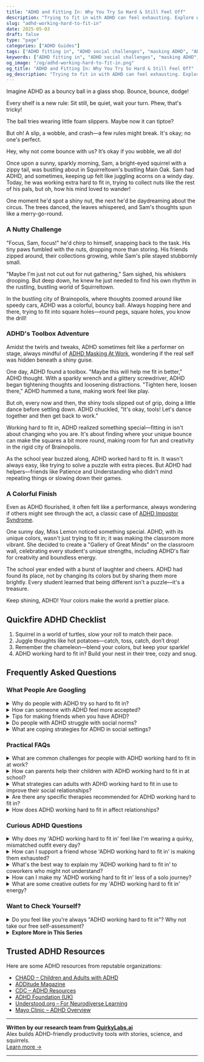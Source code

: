 ```yaml
---
title: "ADHD and Fitting In: Why You Try So Hard & Still Feel Off"
description: "Trying to fit in with ADHD can feel exhausting. Explore why it's so tough and how to stop bending yourself out of shape just to belong. You already do."
slug: "adhd-working-hard-to-fit-in"
date: 2025-05-03
draft: false
type: "page"
categories: ["ADHD Guides"]
tags: ["ADHD fitting in", "ADHD social challenges", "masking ADHD", "ADHD acceptance", "ADHD and belonging", "adult ADHD social struggles", "authenticity with ADHD"]
keywords: ["ADHD fitting in", "ADHD social challenges", "masking ADHD", "ADHD acceptance", "ADHD and belonging", "adult ADHD social struggles", "authenticity with ADHD"]
og_image: "/og/adhd-working-hard-to-fit-in.png"
og_title: "ADHD and Fitting In: Why You Try So Hard & Still Feel Off"
og_description: "Trying to fit in with ADHD can feel exhausting. Explore why it's so tough and how to stop bending yourself out of shape just to belong. You already do."
---
```


Imagine ADHD as a bouncy ball in a glass shop. Bounce, bounce, dodge!

Every shelf is a new rule: Sit still, be quiet, wait your turn. Phew, that's tricky!

The ball tries wearing little foam slippers. Maybe now it can tiptoe?

But oh! A slip, a wobble, and crash—a few rules might break. It's okay; no one's perfect.

Hey, why not come bounce with us? It’s okay if you wobble, we all do!

Once upon a sunny, sparkly morning, Sam, a bright-eyed squirrel with a zippy tail, was bustling about in Squirreltown's bustling Main Oak. Sam had ADHD, and sometimes, keeping up felt like juggling acorns on a windy day. Today, he was working extra hard to fit in, trying to collect nuts like the rest of his pals, but oh, how his mind loved to wander!

One moment he'd spot a shiny nut, the next he'd be daydreaming about the circus. The trees danced, the leaves whispered, and Sam's thoughts spun like a merry-go-round.

### A Nutty Challenge

"Focus, Sam, focus!" he'd chirp to himself, snapping back to the task. His tiny paws fumbled with the nuts, dropping more than storing. His friends zipped around, their collections growing, while Sam's pile stayed stubbornly small. 

"Maybe I'm just not cut out for nut gathering," Sam sighed, his whiskers drooping. But deep down, he knew he just needed to find his own rhythm in the rustling, bustling world of Squirreltown.

In the bustling city of Brainopolis, where thoughts zoomed around like speedy cars, ADHD was a colorful, bouncy ball. Always hopping here and there, trying to fit into square holes—round pegs, square holes, you know the drill!

### ADHD's Toolbox Adventure

Amidst the twirls and tweaks, ADHD sometimes felt like a performer on stage, always mindful of [ADHD Masking At Work](/pages/adhd-masking-at-work), wondering if the real self was hidden beneath a shiny guise.

One day, ADHD found a toolbox. "Maybe this will help me fit in better," ADHD thought. With a sparkly wrench and a glittery screwdriver, ADHD began tightening thoughts and loosening distractions. "Tighten here, loosen there," ADHD hummed a tune, making work feel like play.

But oh, every now and then, the shiny tools slipped out of grip, doing a little dance before settling down. ADHD chuckled, "It's okay, tools! Let's dance together and then get back to work."

Working hard to fit in, ADHD realized something special—fitting in isn't about changing who you are. It's about finding where your unique bounce can make the squares a bit more round, making room for fun and creativity in the rigid city of Brainopolis.

As the school year buzzed along, ADHD worked hard to fit in. It wasn't always easy, like trying to solve a puzzle with extra pieces. But ADHD had helpers—friends like Patience and Understanding who didn't mind repeating things or slowing down their games.

### A Colorful Finish

Even as ADHD flourished, it often felt like a performance, always wondering if others might see through the act, a classic case of [ADHD Impostor Syndrome](/pages/adhd-impostor-syndrome/).

One sunny day, Miss Lemon noticed something special. ADHD, with its unique colors, wasn't just trying to fit in; it was making the classroom more vibrant. She decided to create a "Gallery of Great Minds" on the classroom wall, celebrating every student's unique strengths, including ADHD's flair for creativity and boundless energy.

The school year ended with a burst of laughter and cheers. ADHD had found its place, not by changing its colors but by sharing them more brightly. Every student learned that being different isn't a puzzle—it's a treasure.

Keep shining, ADHD! Your colors make the world a prettier place.

## Quickfire ADHD Checklist

1. Squirrel in a world of turtles, slow your roll to match their pace.
2. Juggle thoughts like hot potatoes—catch, toss, catch, don’t drop!
3. Remember the chameleon—blend your colors, but keep your sparkle!
4. ADHD working hard to fit in? Build your nest in their tree, cozy and snug.

## Frequently Asked Questions



### What People Are Googling

<details><summary>Why do people with ADHD try so hard to fit in?</summary><p>It’s perfectly natural for people with ADHD to want to fit in, just like anyone else! Often, those with ADHD might feel a bit out of sync with the world around them due to differences in how they think, feel, and react. This can make the desire to blend in and feel connected with others even stronger. Remember, everyone wants to feel understood and accepted, and it's okay to seek that connection. It's all about finding the right balance that lets you be true to yourself while engaging with the world around you.</p></details>
<details><summary>How can someone with ADHD feel more accepted?</summary><p>Finding acceptance with ADHD can sometimes feel like a journey, but remember, you're not alone in this. One effective way to feel more accepted is by connecting with others who share similar experiences. Consider joining support groups or online communities where ADHD is understood and embraced. Sharing your stories and hearing others can really affirm that your experiences are valid and that others truly understand. Also, embracing your own unique strengths and being open to discussing ADHD openly can empower you and change perceptions, one conversation at a time.</p></details>
<details><summary>Tips for making friends when you have ADHD?</summary><p>Making friends when you have ADHD can sometimes feel daunting, but remember, your vibrant personality and unique perspective are truly gifts! One helpful tip is to lean into activities that genuinely interest you. Whether it’s a book club, a cooking class, or a sports team, these environments can be great for meeting people who share your passions. Also, don’t shy away from being open about your ADHD; it’s a part of who you are and can help others understand your superpowers and quirks. Lastly, remember to listen actively and show interest in what others say—it really makes people feel valued and deepens connections.</p></details>
<details><summary>Do people with ADHD struggle with social norms?</summary><p>Absolutely, navigating social norms can sometimes be a bit tricky for those with ADHD. This is often because ADHD can affect social cues, impulse control, and the ability to maintain attention in conversations, which are all key components in social interactions. But remember, everyone has unique challenges in social settings; it's just about finding what works for you. By understanding and embracing your own communication style, you can build wonderful, authentic relationships.</p></details>
<details><summary>What are coping strategies for ADHD in social settings?</summary><p>Absolutely, navigating social settings with ADHD can be quite the adventure! One helpful strategy is to use grounding techniques, like focusing on your breath or the sensations in your feet, to stay present during conversations. It’s also a good idea to plan breaks where you can step away for a moment to recharge—no shame in taking a little time for yourself! Lastly, setting clear expectations with your friends about your needs can foster understanding and support. Remember, it’s all about finding what works for you and embracing your unique way of experiencing the world.</p></details>



### Practical FAQs

<details><summary>What are common challenges for people with ADHD working hard to fit in at work?</summary><p>Absolutely, navigating the workplace can definitely present some unique challenges for those with ADHD. Commonly, you might find staying organized or managing time can be a bit tricky, as ADHD can make it harder to prioritize tasks or stick to a schedule. Distractions can also be a frequent hurdle, making it tough to focus during meetings or when the office is busy. Remember, you're not alone in this, and finding strategies that cater to your strengths can really help make your workday feel more manageable and rewarding.</p></details>
<details><summary>How can parents help their children with ADHD working hard to fit in at school?</summary><p>Absolutely, helping your child navigate school with ADHD can feel a bit daunting, but you're already making a huge difference by seeking ways to support them. One of the best approaches is to maintain open lines of communication with your child—let them share their feelings and challenges without fear of judgment. It's also beneficial to work closely with their teachers to ensure they are receiving the necessary accommodations that play to their strengths and help manage their challenges. Lastly, encouraging your child in their interests and social activities can boost their confidence and help them make friends who appreciate their unique qualities.</p></details>
<details><summary>What strategies can adults with ADHD working hard to fit in use to improve their social relationships?</summary><p>Absolutely, navigating social relationships can be a bit tricky but very rewarding! One helpful strategy is to lean into active listening; really focus on what the other person is saying, which not only helps in understanding the conversation better but also shows that you value their words. Also, setting reminders for yourself to check in with friends or to remember important events in their lives can strengthen bonds. And remember, finding friends who appreciate your unique traits can make all the difference in feeling understood and accepted. You're doing great by seeking ways to enhance your social ties!</p></details>
<details><summary>Are there any specific therapies recommended for ADHD working hard to fit in?</summary><p>Absolutely, there's a whole toolbox of strategies and therapies that can help with ADHD, especially when it comes to fitting in at work or other social settings. Cognitive Behavioral Therapy (CBT) is highly recommended because it helps in managing the emotional responses and behaviors that might sometimes feel overwhelming. Coaching, specifically ADHD coaching, is also terrific for learning strategies tailored to your unique way of thinking and working. Lastly, joining support groups can provide a comforting space where you can share experiences and tips with others who truly understand what you're going through.</p></details>
<details><summary>How does ADHD working hard to fit in affect relationships?</summary><p>Trying really hard to fit in when you have ADHD can sometimes put a strain on relationships, and that’s okay—it’s a common experience. When we put a lot of energy into conforming to what we think others expect, we might feel like we're not being our true selves, which can be exhausting and even lead to misunderstandings. Remember, every relationship thrives on authenticity, and it’s important to find a balance where you can be true to yourself while also connecting with others. It’s also perfectly all right to talk about your feelings with friends or loved ones—chances are, they’ll appreciate your honesty and it could even strengthen your bond!</p></details>



### Curious ADHD Questions

<details><summary>Why does my 'ADHD working hard to fit in' feel like I'm wearing a quirky, mismatched outfit every day?</summary><p>Oh, that feeling is quite common, and you're definitely not alone in this. When you have ADHD, trying to "fit in" can often feel like you're wearing an outfit that doesn't quite match — because you're constantly adjusting your natural tendencies to meet expectations that don't always align with how your brain works. It's like trying to match plaids with polka dots; it requires effort and can feel a bit off. Remember, it's okay to embrace your unique pattern and find environments where you can be your authentic self. It’s all about finding the right fit for you, not changing who you are.</p></details>
<details><summary>How can I support a friend whose 'ADHD working hard to fit in' is making them exhausted?</summary><p>It's wonderful that you're looking to support your friend! A great start is simply acknowledging their efforts and letting them know you see how hard they're working. This alone can be incredibly validating. You might also suggest taking breaks together, perhaps for a quiet cup of tea or a short walk, to help them recharge. Encourage them to embrace their unique strengths and remind them it's okay to do things in their own way. Your understanding and acceptance can make a big difference in easing their exhaustion.</p></details>
<details><summary>What's the best way to explain my 'ADHD working hard to fit in' to coworkers who might not understand?</summary><p>Absolutely, it’s great that you want to open up about your experiences with ADHD! When explaining it to coworkers, you could say something like, "Just like everyone, I have my own unique way of processing and handling tasks. I have ADHD, which means I might work a bit differently to stay focused and organized. I appreciate your understanding and patience as I use strategies that help me perform at my best." This approach keeps the explanation simple, relatable, and invites a supportive work environment. It’s all about teamwork, after all!</p></details>
<details><summary>How can I make my 'ADHD working hard to fit in' less of a solo journey?</summary><p>Absolutely, finding companionship on your journey with ADHD can make a big difference! Consider joining a support group or an online community where you can connect with others who truly understand the peaks and valleys of ADHD. Sharing experiences and strategies can not only provide emotional support but also practical insights that can make daily life a bit smoother. Also, opening up to friends or colleagues about your challenges can invite understanding and perhaps even shared experiences, making your journey feel less solitary and more of a shared adventure.</p></details>
<details><summary>What are some creative outlets for my 'ADHD working hard to fit in' energy?</summary><p>Absolutely, channeling that vibrant energy into creative outlets can be both rewarding and soothing! Consider diving into activities like painting or drawing, which allow you to express yourself freely and without boundaries. Writing stories or journaling can also be a fantastic way to sort through your thoughts and emotions in a structured yet creative way. Additionally, trying out improvisational theater or dance can be exhilarating and a fun method to use your spontaneity and quick thinking—plus, it’s a great way to meet others who enjoy expressing themselves just as much!</p></details>



### Want to Check Yourself?

<details><summary>Do you feel like you're always "ADHD working hard to fit in"? Why not take our free self-assessment?</summary><p>Absolutely, feeling like you're constantly trying to fit in can be really exhausting, can't it? It's like you're always adjusting your puzzle piece just to match the picture everyone else seems to be completing with ease. Taking a free self-assessment might just be a gentle step towards understanding your unique strengths and challenges a bit better. It’s a cozy, no-pressure way to start figuring out how to make your environment work for you, instead of the other way around. Give it a try, and see how it feels to lean into being your authentic self!</p></details>

<script type="application/ld+json">
{
  "@context": "https://schema.org",
  "@type": "FAQPage",
  "mainEntity": [
    {
      "@type": "Question",
      "name": "Why do people with ADHD try so hard to fit in?",
      "acceptedAnswer": {
        "@type": "Answer",
        "text": "It\u2019s perfectly natural for people with ADHD to want to fit in, just like anyone else! Often, those with ADHD might feel a bit out of sync with the world around them due to differences in how they think, feel, and react. This can make the desire to blend in and feel connected with others even stronger. Remember, everyone wants to feel understood and accepted, and it's okay to seek that connection. It's all about finding the right balance that lets you be true to yourself while engaging with the world around you."
      }
    },
    {
      "@type": "Question",
      "name": "How can someone with ADHD feel more accepted?",
      "acceptedAnswer": {
        "@type": "Answer",
        "text": "Finding acceptance with ADHD can sometimes feel like a journey, but remember, you're not alone in this. One effective way to feel more accepted is by connecting with others who share similar experiences. Consider joining support groups or online communities where ADHD is understood and embraced. Sharing your stories and hearing others can really affirm that your experiences are valid and that others truly understand. Also, embracing your own unique strengths and being open to discussing ADHD openly can empower you and change perceptions, one conversation at a time."
      }
    },
    {
      "@type": "Question",
      "name": "Tips for making friends when you have ADHD?",
      "acceptedAnswer": {
        "@type": "Answer",
        "text": "Making friends when you have ADHD can sometimes feel daunting, but remember, your vibrant personality and unique perspective are truly gifts! One helpful tip is to lean into activities that genuinely interest you. Whether it\u2019s a book club, a cooking class, or a sports team, these environments can be great for meeting people who share your passions. Also, don\u2019t shy away from being open about your ADHD; it\u2019s a part of who you are and can help others understand your superpowers and quirks. Lastly, remember to listen actively and show interest in what others say\u2014it really makes people feel valued and deepens connections."
      }
    },
    {
      "@type": "Question",
      "name": "Do people with ADHD struggle with social norms?",
      "acceptedAnswer": {
        "@type": "Answer",
        "text": "Absolutely, navigating social norms can sometimes be a bit tricky for those with ADHD. This is often because ADHD can affect social cues, impulse control, and the ability to maintain attention in conversations, which are all key components in social interactions. But remember, everyone has unique challenges in social settings; it's just about finding what works for you. By understanding and embracing your own communication style, you can build wonderful, authentic relationships."
      }
    },
    {
      "@type": "Question",
      "name": "What are coping strategies for ADHD in social settings?",
      "acceptedAnswer": {
        "@type": "Answer",
        "text": "Absolutely, navigating social settings with ADHD can be quite the adventure! One helpful strategy is to use grounding techniques, like focusing on your breath or the sensations in your feet, to stay present during conversations. It\u2019s also a good idea to plan breaks where you can step away for a moment to recharge\u2014no shame in taking a little time for yourself! Lastly, setting clear expectations with your friends about your needs can foster understanding and support. Remember, it\u2019s all about finding what works for you and embracing your unique way of experiencing the world."
      }
    }
  ]
}
</script>
<script type="application/ld+json">
{
  "@context": "https://schema.org",
  "@type": "Article",
  "author": {
    "@type": "Person",
    "name": "QuirkyLabs",
    "url": "https://quirkylabs.ai/about"
  },
  "headline": "\"Find Joy & Ease: ADHD Working Hard to Fit In\"",
  "mainEntityOfPage": "https://blog.quirkylabs.ai/pages/adhd-working-hard-to-fit-in/",
  "datePublished": "2025-05-03"
}
</script>
<script type="application/ld+json">
{
  "@context": "https://schema.org",
  "@type": "BreadcrumbList",
  "itemListElement": [
    {
      "@type": "ListItem",
      "position": 1,
      "name": "Home",
      "item": "https://quirkylabs.ai/"
    },
    {
      "@type": "ListItem",
      "position": 2,
      "name": "Blog",
      "item": "https://blog.quirkylabs.ai/"
    },
    {
      "@type": "ListItem",
      "position": 3,
      "name": "\"Find Joy & Ease: ADHD Working Hard to Fit In\"",
      "item": "https://blog.quirkylabs.ai/pages/adhd-working-hard-to-fit-in/"
    }
  ]
}
</script>

<details>
<summary><strong>Explore More in This Series</strong></summary>

- [Adhd Feel Like A Fraud](/pages/adhd-feel-like-a-fraud/)
- [Adhd Overexplaining Yourself](/pages/adhd-overexplaining-yourself/)
- [Adhd People Pleasing](/pages/adhd-people-pleasing/)
- [Adhd Secret Anxiety](/pages/adhd-secret-anxiety/)
- [Adhd Emotional Collapse](/pages/adhd-emotional-collapse/)
- [Adhd Self Sabotage](/pages/adhd-self-sabotage/)
- [Adhd Why Success Feels Fake](/pages/adhd-why-success-feels-fake/)
- [Adhd Impostor Syndrome](/pages/adhd-impostor-syndrome/)
</details>



## Trusted ADHD Resources

Here are some ADHD resources from reputable organizations:

- [CHADD – Children and Adults with ADHD](https://chadd.org)
- [ADDitude Magazine](https://www.additudemag.com)
- [CDC – ADHD Resources](https://www.cdc.gov/ncbddd/adhd)
- [ADHD Foundation (UK)](https://www.adhdfoundation.org.uk)
- [Understood.org – For Neurodiverse Learning](https://www.understood.org)
- [Mayo Clinic – ADHD Overview](https://www.mayoclinic.org/diseases-conditions/adhd)


---

**Written by our research team from [QuirkyLabs.ai](https://quirkylabs.ai)**  
Alex builds ADHD-friendly productivity tools with stories, science, and squirrels.  
[Learn more →](https://quirkylabs.ai)

---